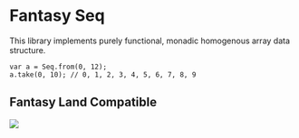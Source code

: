 # Fantasy Seq

This library implements purely functional, monadic homogenous array 
data structure.

```javavscript
var a = Seq.from(0, 12);
a.take(0, 10); // 0, 1, 2, 3, 4, 5, 6, 7, 8, 9
```

## Fantasy Land Compatible

[
  ![](https://raw.github.com/fantasyland/fantasy-land/master/logo.png)
](https://github.com/fantasyland/fantasy-land)
